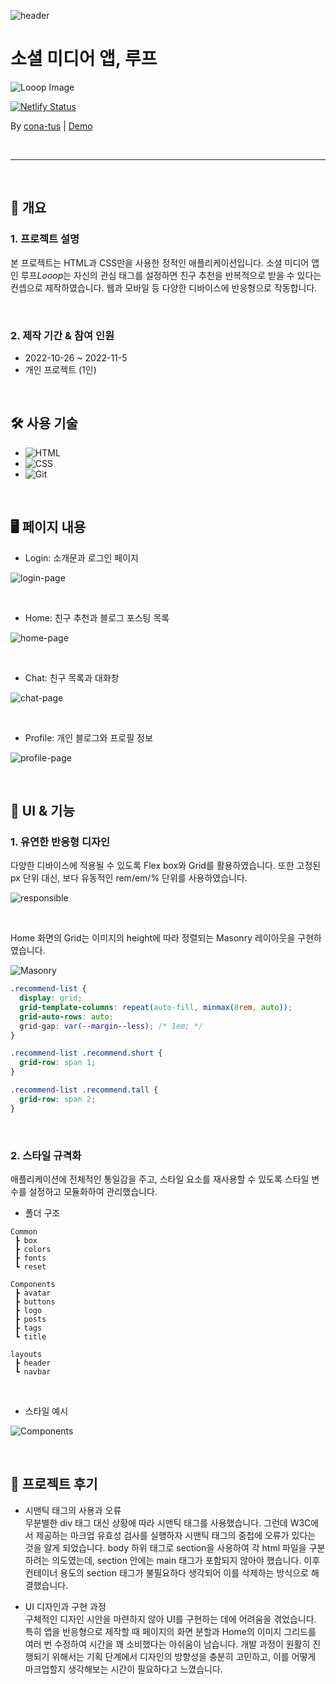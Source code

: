 ![header](https://capsule-render.vercel.app/api?type=rect&color=0884ff&height=200&section=header&text=Looop&fontSize=90&fontColor=ffffff&animation=fadeIn&fontAlignY=45&desc=Social%20media%20App%20using%20HTML%20and%20CSS&descAlignY=70&descAlign=50)

# 소셜 미디어 앱, 루프

![Looop Image](./assets/looop-device-white.jpg)

[![Netlify Status](https://api.netlify.com/api/v1/badges/d879ebd0-f008-4380-9b8e-3dbc717d3a8a/deploy-status)](https://app.netlify.com/sites/conatus-looop/deploys)

By [cona-tus](https://github.com/cona-tus) | [Demo](https://conatus-looop.netlify.app/)

<br/>

---

<br/>

## 📌 개요

### 1. 프로젝트 설명

본 프로젝트는 HTML과 CSS만을 사용한 정적인 애플리케이션입니다. 소셜 미디어 앱인 루프<i>Looop</i>는 자신의 관심 태그를 설정하면 친구 추천을 반복적으로 받을 수 있다는 컨셉으로 제작하였습니다. 웹과 모바일 등 다양한 디바이스에 반응형으로 작동합니다.

<br/>

### 2. 제작 기간 & 참여 인원

- 2022-10-26 ~ 2022-11-5
- 개인 프로젝트 (1인)

<br/>

## 🛠 사용 기술

- ![HTML](https://img.shields.io/badge/html-E34F26?style=for-the-badge&logo=html5&logoColor=white)
- ![CSS](https://img.shields.io/badge/css-1572B6?style=for-the-badge&logo=css3&logoColor=white)
- ![Git](https://img.shields.io/badge/Git-f05032?style=for-the-badge&logo=git&logoColor=ffffff)

<br/>

## 🖥 페이지 내용

- Login: 소개문과 로그인 페이지

![login-page](https://user-images.githubusercontent.com/90844424/205417727-7593528a-5d38-4243-b247-305a98613696.gif)

<br/>

- Home: 친구 추천과 블로그 포스팅 목록

![home-page](https://user-images.githubusercontent.com/90844424/205417725-4442e5d0-09e7-4304-9697-baa88de6a970.gif)

<br/>

- Chat: 친구 목록과 대화창

![chat-page](https://user-images.githubusercontent.com/90844424/205417721-298c5028-3d83-4579-83a6-56a1dc4423bc.gif)

<br/>

- Profile: 개인 블로그와 프로필 정보

![profile-page](https://user-images.githubusercontent.com/90844424/205417716-56583572-c2e6-4833-8a72-3ebe441ef52b.gif)

<br/>

## 🎨 UI & 기능

### 1. 유연한 반응형 디자인

다양한 디바이스에 적용될 수 있도록 Flex box와 Grid를 활용하였습니다. 또한 고정된 px 단위 대신, 보다 유동적인 rem/em/% 단위를 사용하였습니다.

![responsible](https://user-images.githubusercontent.com/90844424/200150552-749a0e62-ad3b-4e03-8bb4-fec71b4b76f3.gif)

<br/>

Home 화면의 Grid는 이미지의 height에 따라 정렬되는 Masonry 레이아웃을 구현하였습니다.

![Masonry](./assets/looop-masonry.png)

```css
.recommend-list {
  display: grid;
  grid-template-columns: repeat(auto-fill, minmax(8rem, auto));
  grid-auto-rows: auto;
  grid-gap: var(--margin--less); /* 1em; */
}

.recommend-list .recommend.short {
  grid-row: span 1;
}

.recommend-list .recommend.tall {
  grid-row: span 2;
}
```

<br/>

### 2. 스타일 규격화

애플리케이션에 전체적인 통일감을 주고, 스타일 요소를 재사용할 수 있도록
스타일 변수를 설정하고 모듈화하여 관리했습니다.

- 폴더 구조

```
Common
 ┣ box
 ┣ colors
 ┣ fonts
 ┗ reset

Components
 ┣ avatar
 ┣ buttons
 ┣ logo
 ┣ posts
 ┣ tags
 ┗ title

layouts
 ┣ header
 ┗ navbar
```

<br/>

- 스타일 예시

![Components](./assets/component-style.jpg)

<br/>

## 🎯 프로젝트 후기

- 시맨틱 태그의 사용과 오류  
  무분별한 div 태그 대신 상황에 따라 시맨틱 태그를 사용했습니다. 그런데 W3C에서 제공하는 마크업 유효성 검사를 실행하자 시맨틱 태그의 중첩에 오류가 있다는 것을 알게 되었습니다. body 하위 태그로 section을 사용하여 각 html 파일을 구분하려는 의도였는데, section 안에는 main 태그가 포함되지 않아야 했습니다. 이후 컨테이너 용도의 section 태그가 불필요하다 생각되어 이를 삭제하는 방식으로 해결했습니다.

- UI 디자인과 구현 과정  
  구체적인 디자인 시안을 마련하지 않아 UI를 구현하는 데에 어려움을 겪었습니다. 특히 앱을 반응형으로 제작할 때 페이지의 화면 분할과 Home의 이미지 그리드를 여러 번 수정하여 시간을 꽤 소비했다는 아쉬움이 남습니다. 개발 과정이 원활히 진행되기 위해서는 기획 단계에서 디자인의 방향성을 충분히 고민하고, 이를 어떻게 마크업할지 생각해보는 시간이 필요하다고 느꼈습니다.

<br/>
<br/>
